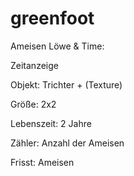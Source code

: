 # greenfoot

Ameisen Löwe & Time:

Zeitanzeige 

Objekt: Trichter + (Texture)

Größe: 2x2

Lebenszeit: 2 Jahre

Zähler: Anzahl der Ameisen 

Frisst: Ameisen 

